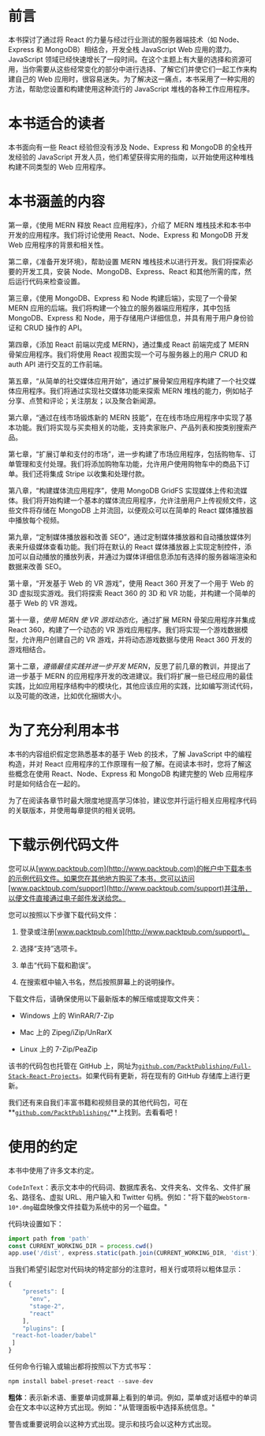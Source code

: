 # 前言

本书探讨了通过将 React 的力量与经过行业测试的服务器端技术（如 Node、Express 和 MongoDB）相结合，开发全栈 JavaScript Web 应用的潜力。JavaScript 领域已经快速增长了一段时间。在这个主题上有大量的选择和资源可用，当你需要从这些经常变化的部分中进行选择、了解它们并使它们一起工作来构建自己的 Web 应用时，很容易迷失。为了解决这一痛点，本书采用了一种实用的方法，帮助您设置和构建使用这种流行的 JavaScript 堆栈的各种工作应用程序。

# 本书适合的读者

本书面向有一些 React 经验但没有涉及 Node、Express 和 MongoDB 的全栈开发经验的 JavaScript 开发人员，他们希望获得实用的指南，以开始使用这种堆栈构建不同类型的 Web 应用程序。

# 本书涵盖的内容

第一章，《使用 MERN 释放 React 应用程序》，介绍了 MERN 堆栈技术和本书中开发的应用程序。我们将讨论使用 React、Node、Express 和 MongoDB 开发 Web 应用程序的背景和相关性。

第二章，《准备开发环境》，帮助设置 MERN 堆栈技术以进行开发。我们将探索必要的开发工具，安装 Node、MongoDB、Express、React 和其他所需的库，然后运行代码来检查设置。

第三章，《使用 MongoDB、Express 和 Node 构建后端》，实现了一个骨架 MERN 应用的后端。我们将构建一个独立的服务器端应用程序，其中包括 MongoDB、Express 和 Node，用于存储用户详细信息，并具有用于用户身份验证和 CRUD 操作的 API。

第四章，《添加 React 前端以完成 MERN》，通过集成 React 前端完成了 MERN 骨架应用程序。我们将使用 React 视图实现一个可与服务器上的用户 CRUD 和 auth API 进行交互的工作前端。

第五章，“从简单的社交媒体应用开始”，通过扩展骨架应用程序构建了一个社交媒体应用程序。我们将通过实现社交媒体功能来探索 MERN 堆栈的能力，例如帖子分享、点赞和评论；关注朋友；以及聚合新闻源。

第六章，“通过在线市场锻炼新的 MERN 技能”，在在线市场应用程序中实现了基本功能。我们将实现与买卖相关的功能，支持卖家账户、产品列表和按类别搜索产品。

第七章，“扩展订单和支付的市场”，进一步构建了市场应用程序，包括购物车、订单管理和支付处理。我们将添加购物车功能，允许用户使用购物车中的商品下订单。我们还将集成 Stripe 以收集和处理付款。

第八章，“构建媒体流应用程序”，使用 MongoDB GridFS 实现媒体上传和流媒体。我们将开始构建一个基本的媒体流应用程序，允许注册用户上传视频文件，这些文件将存储在 MongoDB 上并流回，以便观众可以在简单的 React 媒体播放器中播放每个视频。

第九章，“定制媒体播放器和改善 SEO”，通过定制媒体播放器和自动播放媒体列表来升级媒体查看功能。我们将在默认的 React 媒体播放器上实现定制控件，添加可以自动播放的播放列表，并通过为媒体详细信息添加有选择的服务器端渲染和数据来改善 SEO。

第十章，“开发基于 Web 的 VR 游戏”，使用 React 360 开发了一个用于 Web 的 3D 虚拟现实游戏。我们将探索 React 360 的 3D 和 VR 功能，并构建一个简单的基于 Web 的 VR 游戏。

第十一章，*使用 MERN 使 VR 游戏动态化*，通过扩展 MERN 骨架应用程序并集成 React 360，构建了一个动态的 VR 游戏应用程序。我们将实现一个游戏数据模型，允许用户创建自己的 VR 游戏，并将动态游戏数据与使用 React 360 开发的游戏相结合。

第十二章，*遵循最佳实践并进一步开发 MERN*，反思了前几章的教训，并提出了进一步基于 MERN 的应用程序开发的改进建议。我们将扩展一些已经应用的最佳实践，比如应用程序结构中的模块化，其他应该应用的实践，比如编写测试代码，以及可能的改进，比如优化捆绑大小。

# 为了充分利用本书

本书的内容组织假定您熟悉基本的基于 Web 的技术，了解 JavaScript 中的编程构造，并对 React 应用程序的工作原理有一般了解。在阅读本书时，您将了解这些概念在使用 React、Node、Express 和 MongoDB 构建完整的 Web 应用程序时是如何结合在一起的。

为了在阅读各章节时最大限度地提高学习体验，建议您并行运行相关应用程序代码的关联版本，并使用每章提供的相关说明。

# 下载示例代码文件

您可以从[www.packtpub.com](http://www.packtpub.com)的帐户中下载本书的示例代码文件。如果您在其他地方购买了本书，您可以访问[www.packtpub.com/support](http://www.packtpub.com/support)并注册，以便文件直接通过电子邮件发送给您。

您可以按照以下步骤下载代码文件：

1.  登录或注册[www.packtpub.com](http://www.packtpub.com/support)。

1.  选择“支持”选项卡。

1.  单击“代码下载和勘误”。

1.  在搜索框中输入书名，然后按照屏幕上的说明操作。

下载文件后，请确保使用以下最新版本的解压缩或提取文件夹：

+   Windows 上的 WinRAR/7-Zip

+   Mac 上的 Zipeg/iZip/UnRarX

+   Linux 上的 7-Zip/PeaZip

该书的代码包也托管在 GitHub 上，网址为[`github.com/PacktPublishing/Full-Stack-React-Projects`](https://github.com/PacktPublishing/Full-Stack-React-Projects)。如果代码有更新，将在现有的 GitHub 存储库上进行更新。

我们还有来自我们丰富书籍和视频目录的其他代码包，可在**[`github.com/PacktPublishing/`](https://github.com/PacktPublishing/)**上找到。去看看吧！

# 使用的约定

本书中使用了许多文本约定。

`CodeInText`：表示文本中的代码词、数据库表名、文件夹名、文件名、文件扩展名、路径名、虚拟 URL、用户输入和 Twitter 句柄。例如："将下载的`WebStorm-10*.dmg`磁盘映像文件挂载为系统中的另一个磁盘。"

代码块设置如下：

```jsx
import path from 'path'
const CURRENT_WORKING_DIR = process.cwd()
app.use('/dist', express.static(path.join(CURRENT_WORKING_DIR, 'dist')))
```

当我们希望引起您对代码块的特定部分的注意时，相关行或项将以粗体显示：

```jsx
{
    "presets": [
      "env",
      "stage-2",
      "react"
    ],
    "plugins": [
 "react-hot-loader/babel"
 ]
}
```

任何命令行输入或输出都将按照以下方式书写：

```jsx
npm install babel-preset-react --save-dev
```

**粗体**：表示新术语、重要单词或屏幕上看到的单词。例如，菜单或对话框中的单词会在文本中以这种方式出现。例如："从管理面板中选择系统信息。"

警告或重要说明会以这种方式出现。提示和技巧会以这种方式出现。
